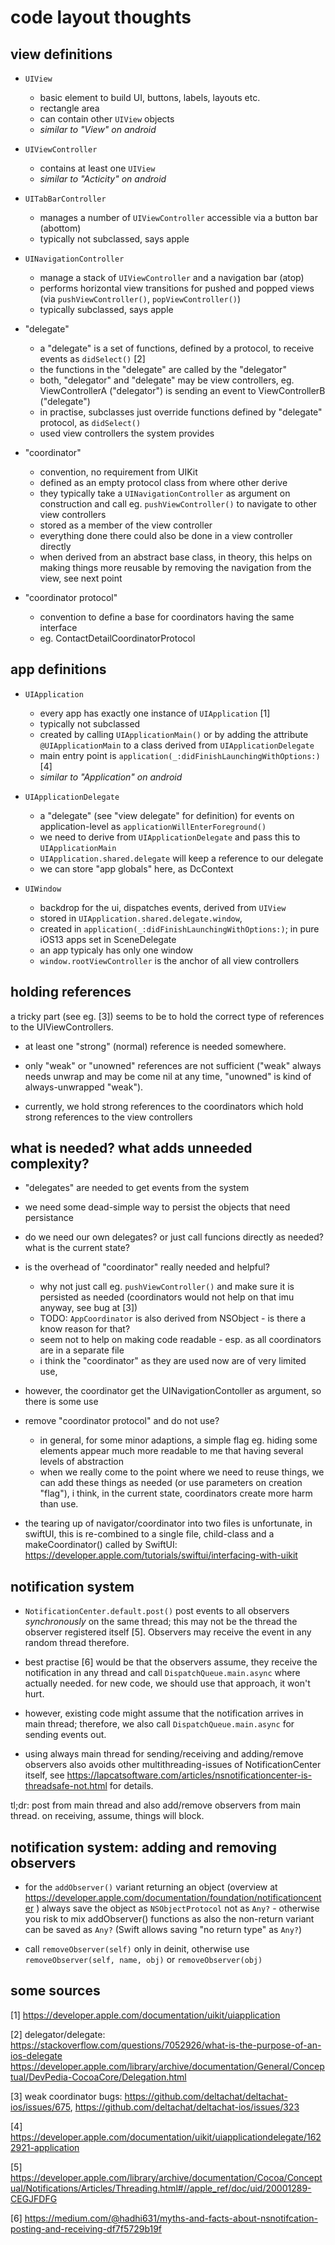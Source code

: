 # code layout thoughts

## view definitions
  
- `UIView`
  - basic element to build UI, buttons, labels, layouts etc.
  - rectangle area
  - can contain other `UIView` objects
  - _similar to "View" on android_

- `UIViewController`
  - contains at least one `UIView`
  - _similar to "Acticity" on android_

- `UITabBarController`
  - manages a number of `UIViewController` accessible via a button bar (abottom)
  - typically not subclassed, says apple

- `UINavigationController`
  - manage a stack of `UIViewController` and a navigation bar (atop)
  - performs horizontal view transitions for pushed and popped views
    (via `pushViewController()`, `popViewController()`)
  - typically subclassed, says apple
  
- "delegate"
  - a "delegate" is a set of functions, defined by a protocol, to receive events as `didSelect()` [2]
  - the functions in the "delegate" are called by the "delegator"
  - both, "delegator" and "delegate" may be view controllers,
    eg. ViewControllerA ("delegator") is sending an event to ViewControllerB ("delegate")
  - in practise, subclasses just override functions defined by "delegate" protocol, as `didSelect()`
  - used view controllers the system provides

- "coordinator"
  - convention, no requirement from UIKit
  - defined as an empty protocol class from where other derive
  - they typically take a `UINavigationController` as argument on construction
    and call eg. `pushViewController()` to navigate to other view controllers
  - stored as a member of the view controller
  - everything done there could also be done in a view controller directly
  - when derived from an abstract base class, in theory, this helps on making things more reusable
    by removing the navigation from the view, see next point

- "coordinator protocol"
  - convention to define a base for coordinators having the same interface
  - eg. ContactDetailCoordinatorProtocol


## app definitions

- `UIApplication`
  - every app has exactly one instance of `UIApplication` [1]
  - typically not subclassed
  - created by calling `UIApplicationMain()`
    or by adding the attribute `@UIApplicationMain` to a class derived from `UIApplicationDelegate`
  - main entry point is `application(_:didFinishLaunchingWithOptions:)` [4]
  - _similar to "Application" on android_
    
- `UIApplicationDelegate`
  - a "delegate" (see "view delegate" for definition)
    for events on application-level as `applicationWillEnterForeground()`
  - we need to derive from `UIApplicationDelegate` and pass this to `UIApplicationMain`
  - `UIApplication.shared.delegate` will keep a reference to our delegate
  - we can store "app globals" here, as DcContext

- `UIWindow`
  - backdrop for the ui, dispatches events, derived from `UIView`
  - stored in `UIApplication.shared.delegate.window`,
  - created in `application(_:didFinishLaunchingWithOptions:)`;
    in pure iOS13 apps set in SceneDelegate
  - an app typicaly has only one window
  - `window.rootViewController` is the anchor of all view controllers


## holding references

a tricky part (see eg. [3]) seems to be to hold the correct type of references to the UIViewControllers.

- at least one "strong" (normal) reference is needed somewhere.

- only "weak" or "unowned" references are not sufficient
  ("weak" always needs unwrap and may be come nil at any time,
  "unowned" is kind of always-unwrapped "weak").

- currently, we hold strong references to the coordinators
  which hold strong references to the view controllers


## what is needed? what adds unneeded complexity?

- "delegates" are needed to get events from the system

- we need some dead-simple way to persist the objects that need persistance

- do we need our own delegates? or just call funcions directly as needed?
  what is the current state?

- is the overhead of "coordinator" really needed and helpful?
  - why not just call eg. `pushViewController()` and make sure it is persisted as needed
    (coordinators would not help on that imu anyway, see bug at [3])
  - TODO: `AppCoordinator` is also derived from NSObject - is there a know reason for that?
  - seem not to help on making code readable - esp. as all coordinators are in a separate file
  - i think the "coordinator" as they are used now are of very limited use,

- however, the coordinator get the UINavigationContoller as argument, so there is some use

- remove "coordinator protocol" and do not use?
  - in general, for some minor adaptions, a simple flag eg. hiding some elements
    appear much more readable to me that having several levels of abstraction
  - when we really come to the point where we need to reuse things, 
    we can add these things as needed (or use parameters on creation "flag"),
    i think, in the current state, coordinators create more harm than use.

- the tearing up of navigator/coordinator into two files is
  unfortunate, in swiftUI, this is re-combined to a single file,
  child-class and a makeCoordinator() called by SwiftUI:
  https://developer.apple.com/tutorials/swiftui/interfacing-with-uikit


## notification system

- `NotificationCenter.default.post()`
  post events to all observers _synchronously_ on the same thread;
  this may not be the thread the observer registered itself [5].
  Observers may receive the event in any random thread therefore.

- best practise [6] would be that the observers assume,
  they receive the notification in any thread
  and call `DispatchQueue.main.async` where actually needed.
  for new code, we should use that approach, it won't hurt.

- however, existing code might assume
  that the notification arrives in main thread;
  therefore, we also call `DispatchQueue.main.async` for sending events out.

- using always main thread for sending/receiving and adding/remove observers
  also avoids other multithreading-issues of NotificationCenter itself,
  see https://lapcatsoftware.com/articles/nsnotificationcenter-is-threadsafe-not.html
  for details.

tl;dr: post from main thread and also add/remove observers from main thread.
on receiving, assume, things will block.

## notification system: adding and removing observers

- for the `addObserver()` variant returning an object
  (overview at https://developer.apple.com/documentation/foundation/notificationcenter )
  always save the object as `NSObjectProtocol` not as `Any?` -
  otherwise you risk to mix addObserver() functions as also
  the non-return variant can be saved as `Any?`
  (Swift allows saving "no return type" as `Any?`)

- call `removeObserver(self)` only in deinit,
  otherwise use `removeObserver(self, name, obj)` or `removeObserver(obj)`


## some sources

[1] https://developer.apple.com/documentation/uikit/uiapplication

[2] delegator/delegate: https://stackoverflow.com/questions/7052926/what-is-the-purpose-of-an-ios-delegate https://developer.apple.com/library/archive/documentation/General/Conceptual/DevPedia-CocoaCore/Delegation.html
  
[3] weak coordinator bugs: https://github.com/deltachat/deltachat-ios/issues/675,
https://github.com/deltachat/deltachat-ios/issues/323
  
[4] https://developer.apple.com/documentation/uikit/uiapplicationdelegate/1622921-application

[5] https://developer.apple.com/library/archive/documentation/Cocoa/Conceptual/Notifications/Articles/Threading.html#//apple_ref/doc/uid/20001289-CEGJFDFG

[6] https://medium.com/@hadhi631/myths-and-facts-about-nsnotifcation-posting-and-receiving-df7f5729b19f

